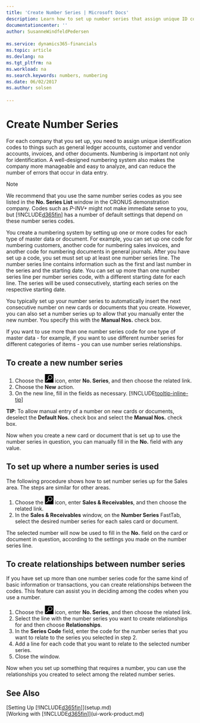 ```yaml
---
title: 'Create Number Series | Microsoft Docs'
description: Learn how to set up number series that assign unique ID codes to accounts and documents in Finance and Operations, Business edition .
documentationcenter: ''
author: SusanneWindfeldPedersen

ms.service: dynamics365-financials
ms.topic: article
ms.devlang: na
ms.tgt_pltfrm: na
ms.workload: na
ms.search.keywords: numbers, numbering
ms.date: 06/02/2017
ms.author: solsen

---
```

# Create Number Series
For each company that you set up, you need to assign unique identification codes to things such as general ledger accounts, customer and vendor accounts, invoices, and other documents. Numbering is important not only for identification. A well-designed numbering system also makes the company more manageable and easy to analyze, and can reduce the number of errors that occur in data entry.

> [!NOTE]  
>   We recommend that you use the same number series codes as you see listed in the **No. Series List** window in the CRONUS demonstration company. Codes such as *P-INV+* might not make immediate sense to you, but [!INCLUDE[d365fin](includes/d365fin_md.md)] has a number of default settings that depend on these number series codes.

You create a numbering system by setting up one or more codes for each type of master data or document. For example, you can set up one code for numbering customers, another code for numbering sales invoices, and another code for numbering documents in general journals. After you have set up a code, you set must set up at least one number series line. The number series line contains information such as the first and last number in the series and the starting date. You can set up more than one number series line per number series code, with a different starting date for each line. The series will be used consecutively, starting each series on the respective starting date.

You typically set up your number series to automatically insert the next consecutive number on new cards or documents that you create. However, you can also set a number series up to allow that you manually enter the new number. You specify this with the **Manual Nos.** check box.

If you want to use more than one number series code for one type of master data - for example, if you want to use different number series for different categories of items - you can use number series relationships.

## To create a new number series
1. Choose the ![Search for Page or Report](media/ui-search/search_small.png "Search for Page or Report icon") icon, enter **No. Series**, and then choose the related link.
2. Choose the **New** action.
3. On the new line, fill in the fields as necessary. [!INCLUDE[tooltip-inline-tip](includes/tooltip-inline-tip_md.md)]

**TIP**: To allow manual entry of a number on new cards or documents, deselect the **Default Nos.** check box and select the **Manual Nos.** check box.

Now when you create a new card or document that is set up to use the number series in question, you can manually fill in the **No.** field with any value.  

## To set up where a number series is used
The following procedure shows how to set number series up for the Sales area. The steps are similar for other areas.
1. Choose the ![Search for Page or Report](media/ui-search/search_small.png "Search for Page or Report icon") icon, enter **Sales & Receivables**, and then choose the related link.
2. In the **Sales & Receivables** window, on the **Number Series** FastTab, select the desired number series for each sales card or document.

The selected number will now be used to fill in the **No.** field on the card or document in question, according to the settings you made on the number series line.

## To create relationships between number series
If you have set up more than one number series code for the same kind of basic information or transactions, you can create relationships between the codes. This feature can assist you in deciding among the codes when you use a number.

1. Choose the ![Search for Page or Report](media/ui-search/search_small.png "Search for Page or Report icon") icon, enter **No. Series**, and then choose the related link.
2. Select the line with the number series you want to create relationships for and then choose **Relationships**.
3. In the **Series Code** field, enter the code for the number series that you want to relate to the series you selected in step 2.
4. Add a line for each code that you want to relate to the selected number series.
5. Close the window.

Now when you set up something that requires a number, you can use the relationships you created to select among the related number series.

## See Also
[Setting Up [!INCLUDE[d365fin](includes/d365fin_md.md)]](setup.md)  
[Working with [!INCLUDE[d365fin](includes/d365fin_md.md)]](ui-work-product.md)  
